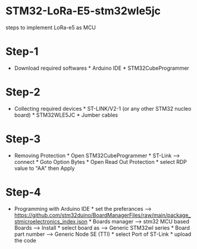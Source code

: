 # STM32-LoRa-E5-stm32wle5jc
steps to implement LoRa-e5 as MCU

# Step-1 #
* Download required softwares
            * Arduino IDE
            * STM32CubeProgrammer
# Step-2 #
* Collecting required devices
            * ST-LINK/V2-1 (or any other STM32 nucleo board)
            * STM32WLE5JC
            * Jumber cables

# Step-3 #
* Removing Protection
            * Open STM32CubeProgrammer
            * ST-Link --> connect
            * Goto Option Bytes
            * Open Read Out Protection
            * select RDP value to "AA" then Apply
# Step-4 #
* Programming with Arduino IDE
            * set the preferances --> https://github.com/stm32duino/BoardManagerFiles/raw/main/package_stmicroelectronics_index.json
            * Boards manager --> stm32 MCU based Boards --> Install
            * select board as --> Generic STM32wl series
            * Board part number --> Generic Node SE (TTI)
            * select Port of ST-Link
            * upload the code
            
